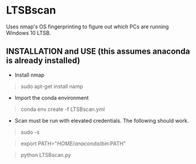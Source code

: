 # LTSBscan

Uses nmap's OS fingerprinting to figure out which PCs are running Windows 10 LTSB.

## INSTALLATION and USE (this assumes anaconda is already installed)
* Install nmap
> sudo apt-get install namp

* Import the conda environment
> conda env create -f LTSBscan.yml

* Scan must be run with elevated credentials. The following should work.
> sudo -s

> export PATH="$HOME/anaconda/bin:$PATH"

> python LTSBscan.py
